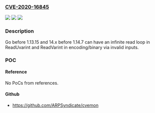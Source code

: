 ### [CVE-2020-16845](https://cve.mitre.org/cgi-bin/cvename.cgi?name=CVE-2020-16845)
![](https://img.shields.io/static/v1?label=Product&message=n%2Fa&color=blue)
![](https://img.shields.io/static/v1?label=Version&message=n%2Fa&color=blue)
![](https://img.shields.io/static/v1?label=Vulnerability&message=n%2Fa&color=brighgreen)

### Description

Go before 1.13.15 and 14.x before 1.14.7 can have an infinite read loop in ReadUvarint and ReadVarint in encoding/binary via invalid inputs.

### POC

#### Reference
No PoCs from references.

#### Github
- https://github.com/ARPSyndicate/cvemon

